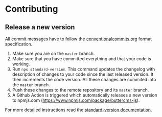 # Contributing

## Release a new version

All commit messages have to follow the [conventionalcommits.org](https://conventionalcommits.org) format specification.

1. Make sure you are on the `master` branch.
2. Make sure that you have committed everything and that your code is working.
3. Run `npx standard-version`. This command updates the changelog with description of changes to your code since the last released version. It then increments the code version. All these changes are commited into the `master` branch.
4. Push these changes to the remote repository and its `master` branch.
5. A Github Action is triggered which automatically releases a new version to npmjs.com (https://www.npmjs.com/package/buttercms-js).

For more detailed instructions read the [standard-version documentation](https://github.com/conventional-changelog/standard-version).